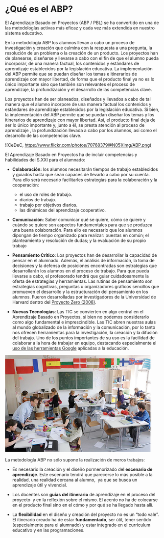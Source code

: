 # ¿Qué es el ABP?

El Aprendizaje Basado en Proyectos (ABP / PBL) se ha convertido en una de las metodologías activas más eficaz y cada vez más extendida en nuestro sistema educativo.

En la metodología ABP los alumnos llevan a cabo un proceso de investigación y creación que culmina con la respuesta a una pregunta, la resolución de un problema o la creación de un producto. Los proyectos han de planearse, diseñarse y llevarse a cabo con el fin de que el alumno pueda incorporar, de una manera factual, los contenidos y estándares de aprendizaje establecidos por la legislación educativa. La implementación del ABP permite que se puedan diseñar los temas e itinerarios de aprendizaje con mayor libertad, de forma que el producto final ya no es lo único importante sino que también son relevantes el proceso de aprendizaje, la profundización y el desarrollo de las competencias clave.

 Los proyectos han de ser planeados, diseñados y llevados a cabo de tal manera que el alumno incorpore de una manera factual los contenidos y estándares de aprendizaje establecidos por la legislación educativa. Si bien, la implementación del ABP permite que se puedan diseñar los temas y los itinerarios de aprendizaje con mayor libertad. Así, el producto final deja de ser lo único importante y, junto a él, se presta atención al proceso de aprendizaje , la profundización llevada a cabo por los alumnos, así como el desarrollo de las competencias clave.


![CeDeC, https://www.flickr.com/photos/70768379@N05](img/ABP.png)

El Aprendizaje Basado en Proyectos ha de incluir competencias y habilidades del S.XXI para el alumnado:

* **Colaboración:** los alumnos necesitarán tiempos de trabajo establecidos y guiados hasta que sean capaces de llevarlo a cabo por su cuenta. Para ello será necesario facilitarles estrategias para la colaboración y la cooperación: 

    * el uso de roles de trabajo.
    * diarios de trabajo.
    * trabajo por objetivos diarios.
    * las dinámicas del aprendizaje cooperativo.

* **Comunicación**: Saber comunicar qué se quiere, cómo se quiere y cuándo se quiere son aspectos fundamentales para que se produzca una buena colaboración. Para ello es necesario que los alumnos dipongan de tiempo organizado para realizar: puestas en común; el planteamiento y resolución de dudas; y la evaluación de su propio trabajo



* **Pensamiento Crítico**: Los proyectos han de desarrollar la capacidad de pensar en el alumnado. Además, el análisis de información, la toma de decisiones y la defensa de posiciones encontradas son estrategias que desarrollarán los alumnos en el proceso de trabajo. Para que pueda llevarse a cabo, el profesorado tendrá que guiar cuidadosamente la oferta de estrategias y herramientas. Las rutinas de pensamiento son estrategias cognitivas, preguntas u organizadores gráficos sencillos que promueven el desarrollo y la estructuración del pensamiento en los alumnos. Fueron desarrolladas por investigadores de la Universidad de Harvard dentro del [Proyecto Zero (2008)](http://www.pz.harvard.edu/).



* **Nuevas Tecnologías**: Las TIC se convierten en algo central en el Aprendizaje Basado en Proyectos, si bien no podemos considerarlo como algo fundamental e imprescindible. Las TIC abren nuestras aulas al mundo globalizado de la información y la comunicación, por lo tanto nos ofrecen herramientas para la investigación, la creación y la difusión del trabajo. Uno de los puntos importantes de su uso es la facilidad de colaborar a la hora de trabajar en equipo, destacando especialmente el [uso de las herramientas Google](https://www.google.es/edu/) [](https://www.google.es/edu/)aplicadas a la educación.

![Demonstración de una actividad de clase siguiendo el aprendizaje basado en proyectos](img/abp_2.png)

La metodología ABP no sólo supone la realización de meros trabajos:

* Es necesario la creación y el diseño pormenorizado del **escenario de aprendizaje**. Este escenario tendrá que parecerse lo más posible a la realidad, una realidad cercana al alumno,  ya que se busca un aprendizaje útil y vivencial.

* Los docentes son **guías del itinerario** de aprendizaje en el proceso del proyecto  y en la reflexión sobre el mismo. El acento no ha de colocarse en el producto final sino en el cómo y por qué se ha llegado hasta allí.

* La **flexibilidad** en el diseño y creación del proyecto no es un “todo vale”. El itinerario creado ha de estar **fundamentado**, ser útil, tener sentido (especialmente para el alumnado) y estar integrado en el currículum educativo y en las programaciones. 